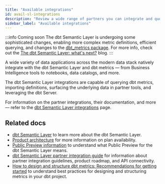 ```yaml
---
title: "Available integrations"
id: avail-sl-integrations
description: "Review a wide range of partners you can integrate and query with the dbt Semantic Layer."
sidebar_label: "Available integrations"
---
```


:::info Coming soon
The dbt Semantic Layer is undergoing some sophisticated changes, enabling more complex metric definitions, efficient querying, and changes to the [dbt_metrics package](https://docs.getdbt.com/blog/deprecating-dbt-metrics). For more info, check out the [The dbt Semantic Layer: what's next?](https://www.getdbt.com/blog/dbt-semantic-layer-whats-next/) blog.
:::

A wide variety of data applications across the modern data stack natively integrate with the dbt Semantic Layer and dbt metrics &mdash; from Business Intelligence tools to notebooks, data catalogs, and more.

The dbt Semantic Layer integrations are capable of querying dbt metrics, importing definitions, surfacing the underlying data in partner tools, and leveraging the dbt Server. 

For information on the partner integrations, their documentation, and more &mdash; refer to the [dbt Semantic Layer integrations](https://www.getdbt.com/product/semantic-layer-integrations) page.

<Lightbox src="/img/docs/dbt-cloud/semantic-layer/sl_architecture.png" title="dbt Semantic Layer architecture" />


## Related docs

- [dbt Semantic Layer](/docs/use-dbt-semantic-layer/dbt-semantic-layer) to learn more about the dbt Semantic Layer.
- [Product architecture](/docs/use-dbt-semantic-layer/dbt-semantic-layer#product-architecture) for more information on plan availability.
- [Public Preview information](/docs/use-dbt-semantic-layer/quickstart-semantic-layer#public-preview) to understand what Public Preview for the dbt Semantic Layer means.
- [dbt Semantic Layer partner integration guide](/guides/dbt-ecosystem/sl-partner-integration-guide) for information about partner integration guidelines, product roadmap, and API connectivity.
- [How to design and structure dbt metrics: Recommendations for getting started](https://docs.getdbt.com/blog/how-to-design-and-structure-metrics) to understand best practices for designing and structuring metrics in your dbt project.
